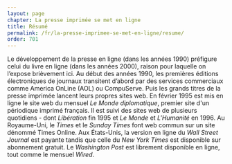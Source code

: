 ```yaml
---
layout: page
chapter: La presse imprimée se met en ligne
title: Résumé
permalink: /fr/la-presse-imprimee-se-met-en-ligne/resume/
order: 701
---
```

<p>Le développement de la presse en ligne (dans les années 1990) préfigure celui du livre en ligne (dans les années 2000), raison pour laquelle on l’expose brièvement ici. Au début des années 1990, les premières éditions électroniques de journaux transitent d’abord par des services commerciaux comme America OnLine (AOL) ou CompuServe. Puis les grands titres de la presse imprimée lancent leurs propres sites web. En février 1995 est mis en ligne le site web du mensuel <em>Le Monde diplomatique</em>, premier site d'un périodique imprimé français. Il est suivi des sites web de plusieurs quotidiens - dont <em>Libération</em> fin 1995 et <em>Le Monde</em> et <em>L'Humanité</em> en 1996. Au Royaume-Uni, le <em>Times</em> et le <em>Sunday Times</em> font web commun sur un site dénommé Times Online. Aux États-Unis, la version en ligne du <em>Wall Street Journal</em> est payante tandis que celle du <em>New York Times</em> est disponible sur abonnement gratuit. Le <em>Washington Post</em> est librement disponible en ligne, tout comme le mensuel <em>Wired</em>.</p>